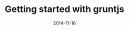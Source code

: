 ---
date: 2014-11-16
layout: article
slug: getting-started-with-gruntjs
title: Getting started with gruntjs
intro: An intro to gruntjs and how to setup a simple automation
header: jekyllJourney.png
categories:
- article
meta: An intro to gruntjs and how to setup a simple automation
published: true
---
